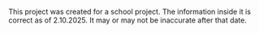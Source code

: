 This project was created for a school project. The information inside it is correct as of 2.10.2025. It may or may not be inaccurate after that date.

